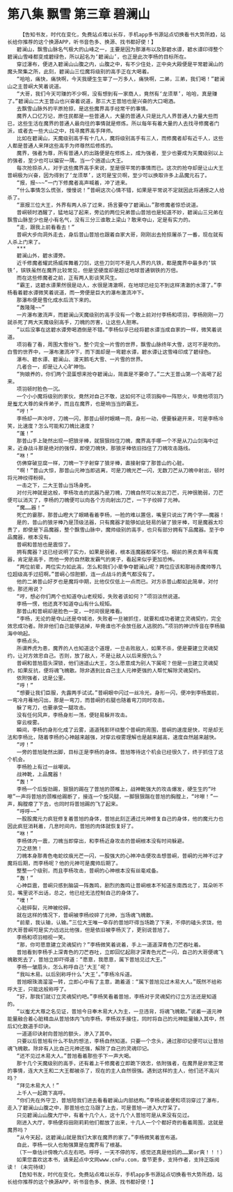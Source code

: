# 第八集 飘雪 第三章 碧澜山
        【告知书友，时代在变化，免费站点难以长存，手机app多书源站点切换看书大势所趋，站长给你推荐的这个换源APP，听书音色多、换源、找书都好使！】
       碧澜山，飘雪山脉名气极大的山峰之一，主要是因为那瀑布以及那碧水谭，碧水谭印得整个碧澜山雪峰都变成碧绿色，所以起名为‘碧澜山’，也正是此次李杨的目标所在。
       穿过瀑布，便进入碧澜山山腹之内，山腹之中，有不少住处，正中央大殿便是平常碧澜山的魔头聚集之所，此刻，碧澜山三位魔将级别的高手正在大喝着。
       “哈哈，痛快，痛快啊，今天我硬生生宰了一万多人，痛快啊，二弟，三弟，我们喝！”碧澜山之主普峒大笑着说道。
       “大哥，我们今天可赚的不少啊，没有想到有一家商人，竟然有‘龙须草’，哈哈，真是赚了。”碧澜山二大王普山也兴奋着说道，那三大王普旭也是兴奋的大口喝酒。
       去飘雪山脉外的平原抢掠，是这些魔界高手经常干的事情。
       魔界人口亿万记，原住民都是一些普通人，大量的普通人只是比凡人界普通人力量大些而已，这些生活在魔界的普通人最向往的事情就是修炼。所以每年有着大量的人去找寻修魔者门派，或者去一些大山之中，找寻魔界高手拜师。
       比如在碧澜山，天魔级别高手有十几人，魔将级别高手有三人，而修魔者却有近千人，这些人都是普通人来拜这些高手为师尊然后修炼的。
       魔界，强者为尊，所有普通人的出路便是在修炼上，成为强者，至少也要成为天魔级别以上的强者，至少也可以偏安一隅，当一个逍遥山大王。
       每次抢掠杀人，对于这些魔界高手来说，至是很平常的事情而已。这次的抢夺却是让山大王普峒极为兴奋，因为得到了‘龙须草’，这可是宝贝啊，至少可以换取许多上品魔元石了。
       “报，报~~~”一门下修魔者高声喊着，冲了进来。
       “什么事情怎么慌张，慢慢说！”普峒这次心情不错，如果是平常说不定就因此将通报之人给杀了。
       “禀报三位大王，外界有两人杀了过来，扬言要夺了碧澜山。”那修魔者惊恐说道。
       普峒顿时酒醒了，猛地站了起来，旁边的两位兄弟普山普旭也是知道不妙，碧澜山三兄弟在飘雪山脉至少也是小有名气，没有三分三谁敢上梁山？敢来夺山，定是有实力的。
       “走，跟我上前看看去！”
       普峒大步向洞外走去，身后普山普旭也跟着自家大哥，刚刚出去抢掠屠杀了一番，现在就有人杀上门来了。
       ***
       碧澜山外，碧水谭旁。
       近千修魔者耀武扬威挥舞着刀剑，这些刀剑可不是凡人界的凡铁，都是魔界中最多的‘镔铁’，镔铁虽然在魔界比较常见，但是坚硬度却是超过地球普通钢铁的万倍。
       而在这些修魔者之前，正有两人影谈笑风生。
       “霸王，这碧水谭果然很是动人，水很是清澈啊，在地球已经见不到这样清澈的水潭了。”李杨看着碧水谭微笑着说道，而一旁便是巨大的瀑布激流冲下。
       那瀑布便是雪化成水后流下来的。
       “轰隆隆~~”
       一片瀑布激流声，而碧澜山天魔级别的高手没有一个敢上前对付李杨和项羽，李杨刚刚一刀就杀死了两大天魔级别高手，刀魄的厉害，让这些人胆寒。
       “以后没事在这碧水谭旁喝酒倒是不错。”李杨似乎已经将碧水谭当成自家的一样，微笑着说道。
       项羽看了看，周围大雪纷飞，整个完全一片雪的世界，飘雪山脉终年大雪，这可不是吹的。白雪的世界中，一瀑布激流冲下，而下面却是一弯碧水谭，碧水谭让这雪峰印成了碧绿色。
       瀑布、碧水谭、碧澜山、漫天鹅毛大雪、一片雪的世界。
       几者合一，却是让人心旷神怡。
       “狗娘养的，你们两个混蛋想来抢夺碧澜山，简直是不要命了。”二大王普山第一个高喝了起来。
       项羽顿时脸色一沉。
       一个小小魔将级别的家伙，竟然对自己不敬，这如何不让项羽胸中一阵怒火，毕竟他项羽乃是蚩尤大尊的亲传弟子，而且在魔界，也是响当当的霸王。
       “哼！”
       李杨却一声冷哼，刀魄一闪，那普山顿时眼睛一亮，身形一动，便要躲避开来，可是李杨冷笑，比速度？怎么可能和刀魄比速度？
       “蓬！”
       那普山手上陡然出现一把狼牙棒，就狠狠挡住刀魄，魔界高手哪一个不是从刀山剑海中过来，近身战斗那是绝对的强悍，即使刀魄快，那狼牙棒依旧挡住了刀魄攻击路线。
       “咻！”
       仿佛穿破豆腐一样，刀魄一下子射穿了狼牙棒，直接射穿了那普山的心脏。
       “啊！”普山大惊，那普山元神当即逃离，可是刀魄光芒一闪，无数刀芒从刀魄中射出，顿时将元神绞得粉碎。
       一击之下，二大王普山当场身死。
       对付元神就是这般，李杨攻击的武器乃是刀魄，刀魄自然可以发出刀芒，元神很脆弱，刀芒便可以消灭了，李杨的刀魄便可以向各个方向射出刀芒，一下子绞碎了元神。
       “魔……器！”
       死亡的霎那，那普山瞪大了眼睛看着李杨，一脸的难以置信，嘴里只说出了两个字——魔器！
       是的，普山的狼牙棒乃是顶级法器，只有魔器才能够如此轻易的破了狼牙棒，可是魔器太珍贵了，即使是下品魔器，整个飘雪山脉中，魔帅级别的高手，也只有部分拥有下品魔器。至于中品魔器，根本没有。
       普峒和普旭也是震惊了。
       拥有魔器？这已经说明了实力，如果是弱者，根本连魔器都保不住。眼前的黑衣青年有魔器，肯定是高手，而他一旁的自然散发霸气的男子，看起来似乎更加恐怖。
       “两位前辈，两位实力如此高，怎么和我们小辈争夺碧澜山呢？两位应该和那裕赤魔帅等几位超级高手过招啊。”普峒心惊胆颤，连一点战斗的勇气都没有了。
       他的二弟普山好歹也是魔将中期，比他仅仅低上一点而已。对方杀普山都如此简单，对付他，那还用说？
       “哼，想必你们两个也知道夺山老规矩，失败者该如何？”项羽淡然说道。
       李杨一愣，他还真不知道夺山有什么规矩。
       那普山和普峒却是脸色一变，一时间很是难看。
       “李杨，无论的是夺山还是夺城池，失败者一旦被抓住，就要和成功者建立灵魂契约，完全效忠成功者。除非他们自己能够逃掉，毕竟谁也不会放任敌人逃脱的。”项羽的神识传音在李杨脑海中响起。
       李杨点头。
       所谓养虎为患，魔界的人也知道这个道理，一旦击败敌人，如果不杀，便是要建立灵魂契约，让对方效忠自己。否则，放了敌人，不是让敌人以后来报仇么？
       普峒和普旭眉头深锁，他们逍遥山大王，怎么愿意成为别人下属呢？但是一旦建立灵魂契约，如果反抗，便将魂飞魄散。除非遇到比自己主人元神更强的人帮忙解除灵魂契约。
       依附强者，这是公里。
       “呼！”
       “想要让我们臣服，先露两手试试。”普峒眼中闪过一丝冷光，身形一闪，便冲到李杨面前，一弯冷月蓦地闪出，那是一弯刀，而普峒的右腿也随着弯刀同时攻击。
       躲了弯刀，也要承受一腿攻击。
       没有任何风声，李杨身形一荡，便轻易躲开攻击。
       穿云梭雾。
       瞬间，李杨的身形化成了云雾，道道残影环绕整个普峒的周围，普峒的速度是快，可是却无法和李杨比，随着李杨的心神越来越强，对穿云梭雾理解也是越来越高，速度自然越来越快。
       “哼！”
       一旁的普旭陡然出脚，目标正是李杨的身体。普旭等待这个机会已经很久了，终于抓住了这个机会。
       李杨脸上有过一丝嘲讽。
       战神靴，上品魔器！
       “轰！”
       李杨一个后旋劲踢，狠狠的踢在了普旭的颈椎上，战神靴强大的攻击爆发，硬生生的“咔嚓”一声将普旭的颈椎给踢断了，接连一个旋风腿，一脚狠狠踹在普旭的胸膛上，“咔嚓！”一声，胸膛瘪了下去，也同时将普旭踢的飞了起来。
       “呼呼~~”
       一股股魔元力疯狂修复着普旭的身体，普旭此刻正通过元神修复自己的身体，他的魔元力也因此疯狂消耗着，几息时间内，普旭的肉体就恢复好了。
       “咻！”
       李杨体内一震，刀魄当即穿出，和李杨近身攻击的普峒根本没有时间躲避。
       刀之悲煞！
       刀魄本身那青色电蛇纹痕光芒一闪，一股强大的心神冲击便攻击想普峒，普峒的元神不过才魔将后期，而李杨呢？他的元神可是魔帅后期了。
       整整一个级别，而且李杨攻击，普峒的心神根本没有丝毫戒备。
       “轰！”
       心神巨震，普峒只感到脑袋一阵轰鸣，剧烈的轰鸣让普峒根本不知道东南西北了，耳朵听不见，嘴里说不出话，总之，他已经无法控制自己的身体了。
       “噗！”
       心脏碎裂，元神被绞碎。
       就在这样的情况下，普峒被李杨绞碎了元神，当场魂飞魄散。
       “前辈，我认输，认输。”三位大王唯一幸存的普旭吓得当场跪了下来，不停的磕头求饶，他的大哥普峒可是实力远远比他强，但是依旧被李杨灭了，更别说普旭了。
       李杨和项羽相视一笑。
       “那，你可愿意建立灵魂契约？”李杨微笑着说着，手上一道道深青色刀芒吞吐着。
       普旭看到李杨手上深青色的刀芒吞吐，立即回忆起刚才深青色光芒一闪，自己的大哥便魂飞魄散死去了，普旭立即吓得道：“愿意，我愿意，属下普旭见过大王。”
       李杨一皱眉头，怎么称呼自己‘大王’呢？
       “我叫木易。以后别称呼什么‘大王’。”李杨冷斥道。
       普旭眼珠滴溜溜一转，立即心中有了主意，跪着道：“属下普旭见过木易大人。”既然不给称呼大王，只能这般称呼了。
       “好，那我们就订立灵魂契约吧。”李杨笑看着普旭，李杨对于灵魂契约订立方法还是知道的。
       “以蚩尤大尊之名见证，普旭今日奉木易大人为主，一旦违背，将魂飞魄散。”说着一道元神能量融合着心脏精血从普旭体内飞向李杨，李杨双手接住，同时将自己的元神能量输入其中，然后幻化数道手印诀。
       一道道印诀射向普旭的额头，渗入了其中。
       只要以后普旭有什么不轨的想法，李杨自然知道。只要一个念头，通过那印记便可以让普旭魂飞魄散。除非有人比自己元神还强，解除了自己的灵魂印记。
       “还不见过木易大人。”普旭看着那些手下一声大喝。
       那十几个天魔级别的高手，还有着上千修魔者立即跪下效忠，依附强者，在魔界是非常正常的事情，连大大王和二大王都被杀了，现在的主人自然很强。遇到这样的主人，他们还不高兴吗？
       “拜见木易大人！”
       上千人一起跪下高呼。
       “你们先在外守卫，普旭陪我们进去看看碧澜山内部结构。”李杨说着便和项羽穿过了瀑布，走入了碧澜山山腹之中，那普旭也立马跟了上去，可是普旭一进入大厅呆了。
       只见碧澜山山腹大厅中，有着十几个人，这十几个人普旭可是从来没有见过。
       刚进入大厅，李杨便将田刚莉莉他们都放了出来，十几人一个个都好奇的看着周围，这就是魔界吗？
       “从今天起，这碧澜山就是我们大家在魔界的家了。”李杨微笑着宣布道。
       自此，李杨一伙人也勉强算是在魔界有了根基。
       （下一章估计傍晚六点左右吧。呼呼，一天不停的写，感觉还真是他妈的……累or爽！！！）
       如果您喜欢这本书，请来起点中文网www.cmFu.com，章节更多，支持作者，支持正版阅读！（未完待续）
       【告知书友，时代在变化，免费站点难以长存，手机app多书源站点切换看书大势所趋，站长给你推荐的这个换源APP，听书音色多、换源、找书都好使！】